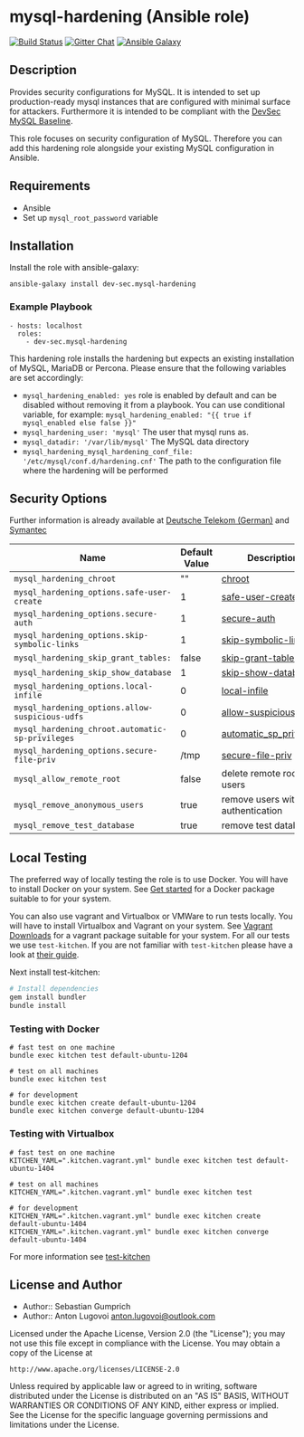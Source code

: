 # mysql-hardening (Ansible role)

[![Build Status](http://img.shields.io/travis/dev-sec/ansible-mysql-hardening.svg)][1]
[![Gitter Chat](https://badges.gitter.im/Join%20Chat.svg)][2]
[![Ansible Galaxy](https://img.shields.io/badge/galaxy-mysql--hardening-660198.svg)][3]

## Description

Provides security configurations for MySQL. It is intended to set up production-ready mysql instances that are configured with minimal surface for attackers. Furthermore it is intended to be compliant with the [DevSec MySQL Baseline](https://github.com/dev-sec/mysql-baseline).

This role focuses on security configuration of MySQL. Therefore you can add this hardening role alongside your existing MySQL configuration in Ansible.

## Requirements

* Ansible
* Set up `mysql_root_password` variable

## Installation

Install the role with ansible-galaxy:

```
ansible-galaxy install dev-sec.mysql-hardening
```

### Example Playbook

    - hosts: localhost
      roles:
        - dev-sec.mysql-hardening

This hardening role installs the hardening but expects an existing installation of MySQL, MariaDB or Percona. Please ensure that the following variables are set accordingly:

- `mysql_hardening_enabled: yes` role is enabled by default and can be disabled without removing it from a playbook. You can use conditional variable, for example: `mysql_hardening_enabled: "{{ true if mysql_enabled else false }}"`
- `mysql_hardening_user: 'mysql'` The user that mysql runs as.
- `mysql_datadir: '/var/lib/mysql'` The MySQL data directory
- `mysql_hardening_mysql_hardening_conf_file: '/etc/mysql/conf.d/hardening.cnf'` The path to the configuration file where the hardening will be performed

## Security Options

Further information is already available at [Deutsche Telekom (German)](http://www.telekom.com/static/-/155996/7/technische-sicherheitsanforderungen-si) and [Symantec](http://www.symantec.com/connect/articles/securing-mysql-step-step)

| Name           | Default Value | Description                        |
| -------------- | ------------- | -----------------------------------|
| `mysql_hardening_chroot` | "" | [chroot](http://dev.mysql.com/doc/refman/5.7/en/server-options.html#option_mysqld_chroot)|
| `mysql_hardening_options.safe-user-create` | 1 | [safe-user-create](http://dev.mysql.com/doc/refman/5.7/en/server-options.html#option_mysqld_safe-user-create)|
| `mysql_hardening_options.secure-auth` | 1 | [secure-auth](http://dev.mysql.com/doc/refman/5.7/en/server-options.html#option_mysqld_secure-auth)|
| `mysql_hardening_options.skip-symbolic-links` | 1 | [skip-symbolic-links](http://dev.mysql.com/doc/refman/5.7/en/server-options.html#option_mysqld_symbolic-links)|
| `mysql_hardening_skip_grant_tables:` | false | [skip-grant-tables](https://dev.mysql.com/doc/refman/5.7/en/server-options.html#option_mysqld_skip-grant-tables)|
| `mysql_hardening_skip_show_database` | 1 | [skip-show-database](http://dev.mysql.com/doc/refman/5.7/en/server-options.html#option_mysqld_skip-show-database)|
| `mysql_hardening_options.local-infile` | 0 | [local-infile](http://dev.mysql.com/doc/refman/5.7/en/server-system-variables.html#sysvar_local_infile)|
| `mysql_hardening_options.allow-suspicious-udfs` | 0 | [allow-suspicious-udfs](https://dev.mysql.com/doc/refman/5.7/en/server-options.html#option_mysqld_allow-suspicious-udfs)|
| `mysql_hardening_chroot.automatic-sp-privileges` | 0 | [automatic_sp_privileges](https://dev.mysql.com/doc/refman/5.7/en/server-system-variables.html#sysvar_automatic_sp_privileges)|
| `mysql_hardening_options.secure-file-priv` | /tmp | [secure-file-priv](https://dev.mysql.com/doc/refman/5.7/en/server-options.html#option_mysqld_secure-file-priv)|
| `mysql_allow_remote_root` | false | delete remote root users |
| `mysql_remove_anonymous_users` | true | remove users without authentication |
| `mysql_remove_test_database` | true | remove test database |

## Local Testing

The preferred way of locally testing the role is to use Docker. You will have to install Docker on your system. See [Get started](https://docs.docker.com/) for a Docker package suitable to for your system.

You can also use vagrant and Virtualbox or VMWare to run tests locally. You will have to install Virtualbox and Vagrant on your system. See [Vagrant Downloads](http://downloads.vagrantup.com/) for a vagrant package suitable for your system. For all our tests we use `test-kitchen`. If you are not familiar with `test-kitchen` please have a look at [their guide](http://kitchen.ci/docs/getting-started).

Next install test-kitchen:

```bash
# Install dependencies
gem install bundler
bundle install
```

### Testing with Docker
```
# fast test on one machine
bundle exec kitchen test default-ubuntu-1204

# test on all machines
bundle exec kitchen test

# for development
bundle exec kitchen create default-ubuntu-1204
bundle exec kitchen converge default-ubuntu-1204
```

### Testing with Virtualbox
```
# fast test on one machine
KITCHEN_YAML=".kitchen.vagrant.yml" bundle exec kitchen test default-ubuntu-1404

# test on all machines
KITCHEN_YAML=".kitchen.vagrant.yml" bundle exec kitchen test

# for development
KITCHEN_YAML=".kitchen.vagrant.yml" bundle exec kitchen create default-ubuntu-1404
KITCHEN_YAML=".kitchen.vagrant.yml" bundle exec kitchen converge default-ubuntu-1404
```
For more information see [test-kitchen](http://kitchen.ci/docs/getting-started)

## License and Author

* Author:: Sebastian Gumprich
* Author:: Anton Lugovoi <anton.lugovoi@outlook.com>

Licensed under the Apache License, Version 2.0 (the "License");
you may not use this file except in compliance with the License.
You may obtain a copy of the License at

    http://www.apache.org/licenses/LICENSE-2.0

Unless required by applicable law or agreed to in writing, software
distributed under the License is distributed on an "AS IS" BASIS,
WITHOUT WARRANTIES OR CONDITIONS OF ANY KIND, either express or implied.
See the License for the specific language governing permissions and
limitations under the License.

[1]: http://travis-ci.org/dev-sec/ansible-mysql-hardening
[2]: https://gitter.im/dev-sec/general
[3]: https://galaxy.ansible.com/dev-sec/mysql-hardening/

